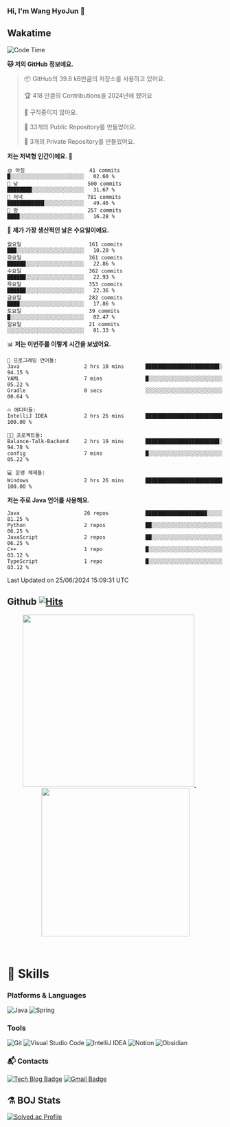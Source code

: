 ### Hi, I'm Wang HyoJun 👋

## Wakatime
<!--START_SECTION:waka-->
![Code Time](http://img.shields.io/badge/Code%20Time-201%20hrs%2044%20mins-blue)

**🐱 저의 GitHub 정보에요.** 

> 📦 GitHub의 39.8 kB만큼의 저장소를 사용하고 있어요. 
 > 
> 🏆 418 만큼의 Contributions을 2024년에 했어요
 > 
> 🚫 구직중이지 않아요.
 > 
> 📜 33개의 Public Repository를 만들었어요. 
 > 
> 🔑 3개의 Private Repository를 만들었어요. 
 > 
**저는 저녁형 인간이에요. 🦉** 

```text
🌞 아침                     41 commits          █░░░░░░░░░░░░░░░░░░░░░░░░   02.60 % 
🌆 낮　                     500 commits         ████████░░░░░░░░░░░░░░░░░   31.67 % 
🌃 저녁                     781 commits         ████████████░░░░░░░░░░░░░   49.46 % 
🌙 밤　                     257 commits         ████░░░░░░░░░░░░░░░░░░░░░   16.28 % 
```
📅 **제가 가장 생산적인 날은 수요일이에요.** 

```text
월요일                      161 commits         ███░░░░░░░░░░░░░░░░░░░░░░   10.20 % 
화요일                      361 commits         ██████░░░░░░░░░░░░░░░░░░░   22.86 % 
수요일                      362 commits         ██████░░░░░░░░░░░░░░░░░░░   22.93 % 
목요일                      353 commits         ██████░░░░░░░░░░░░░░░░░░░   22.36 % 
금요일                      282 commits         ████░░░░░░░░░░░░░░░░░░░░░   17.86 % 
토요일                      39 commits          █░░░░░░░░░░░░░░░░░░░░░░░░   02.47 % 
일요일                      21 commits          ░░░░░░░░░░░░░░░░░░░░░░░░░   01.33 % 
```


📊 **저는 이번주를 이렇게 시간을 보냈어요.** 

```text
💬 프로그래밍 언어들: 
Java                     2 hrs 18 mins       ████████████████████████░   94.15 % 
YAML                     7 mins              █░░░░░░░░░░░░░░░░░░░░░░░░   05.22 % 
Gradle                   0 secs              ░░░░░░░░░░░░░░░░░░░░░░░░░   00.64 % 

🔥 에디터들: 
IntelliJ IDEA            2 hrs 26 mins       █████████████████████████   100.00 % 

🐱‍💻 프로젝트들: 
Balance-Talk-Backend     2 hrs 19 mins       ████████████████████████░   94.78 % 
config                   7 mins              █░░░░░░░░░░░░░░░░░░░░░░░░   05.22 % 

💻 운영 체제들: 
Windows                  2 hrs 26 mins       █████████████████████████   100.00 % 
```

**저는 주로 Java 언어를 사용해요.** 

```text
Java                     26 repos            ████████████████████░░░░░   81.25 % 
Python                   2 repos             ██░░░░░░░░░░░░░░░░░░░░░░░   06.25 % 
JavaScript               2 repos             ██░░░░░░░░░░░░░░░░░░░░░░░   06.25 % 
C++                      1 repo              █░░░░░░░░░░░░░░░░░░░░░░░░   03.12 % 
TypeScript               1 repo              █░░░░░░░░░░░░░░░░░░░░░░░░   03.12 % 
```




 Last Updated on 25/06/2024 15:09:31 UTC
<!--END_SECTION:waka-->

## Github [![Hits](https://hits.seeyoufarm.com/api/count/incr/badge.svg?url=https%3A%2F%2Fgithub.com%2Fgywns0417%2Fhit-counter&count_bg=%239AEB68&title_bg=%23B1D1F7&icon=&icon_color=%23E7E7E7&title=hits&edge_flat=false)](https://hits.seeyoufarm.com)

<p align="center">
  <a href="https://github.com/gywns0417">
    <img src="https://github-readme-stats.vercel.app/api?username=gywns0417&show_icons=true&theme=catppuccin_latte" width="400" style="max-width:100%;" />
  </a>
  &nbsp;
  &nbsp;
  &nbsp;
  &nbsp;
  <a href="https://github.com/gywns0417">
    <img src="https://github-readme-stats.vercel.app/api/top-langs/?username=gywns0417&layout=compact&show_icons=true&show_owner=true&theme=nord" width="345" style="max-width:100%;"/>
  </a>
</p>

<br>

# 💪 Skills
### Platforms & Languages
![Java](https://img.shields.io/badge/Java-007396.svg?&style=for-the-badge&logo=Java&logoColor=white)
![Spring](https://img.shields.io/badge/Spring-6DB33F.svg?&style=for-the-badge&logo=Spring&logoColor=white)

### Tools
![Git](https://img.shields.io/badge/Git-F05032.svg?&style=for-the-badge&logo=Git&logoColor=white)
![Visual Studio Code](https://img.shields.io/badge/Visual%20Studio%20Code-007ACC.svg?&style=for-the-badge&logo=Visual%20Studio%20Code&logoColor=white)
![IntelliJ IDEA](https://img.shields.io/badge/IntelliJ%20IDEA-000000.svg?&style=for-the-badge&logo=IntelliJ%20IDEA&logoColor=white)
![Notion](https://img.shields.io/badge/Notion-000000.svg?&style=for-the-badge&logo=Notion&logoColor=white)
![Obsidian](https://img.shields.io/badge/Obsidian-7C3AED.svg?&style=for-the-badge&logo=Obsidian&logoColor=white)


### :mailbox_with_mail: Contacts
[![Tech Blog Badge](http://img.shields.io/badge/-Tech%20blog-black?style=flat-square&logo=github&link=https://king-dev.tistory.com/)](https://king.tistory.com/)
[![Gmail Badge](https://img.shields.io/badge/Gmail-d14836?style=flat-square&logo=Gmail&logoColor=white&link=mailto:gywns0417@gmail.com)](mailto:gywns0417@gmail.com)

## ⚗️ BOJ Stats

[![Solved.ac Profile](http://mazassumnida.wtf/api/v2/generate_badge?boj=gywns0417)](https://solved.ac/gywns0417/)
